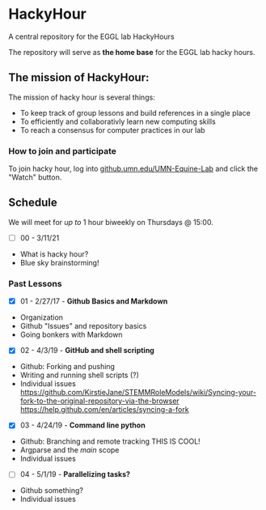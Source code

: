 # HackyHour
A central repository for the EGGL lab HackyHours

The repository will serve as **the home base** for the EGGL lab hacky hours. 

## The mission of HackyHour: 

The mission of hacky hour is several things:

+ To keep track of group lessons and build references in a single place
+ To efficiently and collaborativly learn new computing skills
+ To reach a consensus for computer practices in our lab

### How to join and participate
To join hacky hour, log into [github.umn.edu/UMN-Equine-Lab](http://github.umn.edu/UMN-Equine-Lab) and click the "Watch" button. 
## Schedule
We will meet for *up to* 1 hour biweekly on Thursdays @ 15:00.

- [ ] 00 - 3/11/21
+ What is hacky hour?
+ Blue sky brainstorming!

### Past Lessons

- [x] 01 - 2/27/17 - **Github Basics and Markdown**
+ Organization 
+ Github "Issues" and repository basics
+ Going bonkers with Markdown

- [x] 02 - 4/3/19 - **GitHub and shell scripting**
+ Github: Forking and pushing
+ Writing and running shell scripts (?)
+ Individual issues  
https://github.com/KirstieJane/STEMMRoleModels/wiki/Syncing-your-fork-to-the-original-repository-via-the-browser  
https://help.github.com/en/articles/syncing-a-fork

- [x] 03 - 4/24/19 - **Command line python**
+ Github: Branching and remote tracking THIS IS COOL!
+ Argparse and the *main* scope
+ Individual issues

- [ ] 04 - 5/1/19 - **Parallelizing tasks?**
+ Github something?
+ Individual issues
